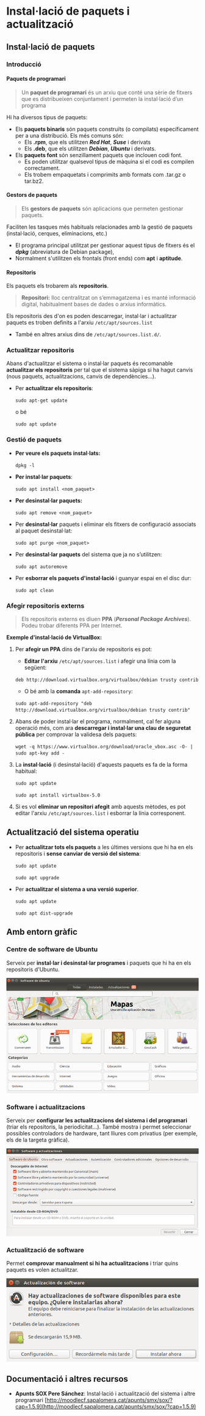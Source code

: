 # Instal·lació de paquets i actualització

## Instal·lació de paquets

### Introducció

#### Paquets de programari

> Un **paquet de programari** és un arxiu que conté una sèrie de fitxers que es distribueixen conjuntament i permeten la instal·lació d’un programa

Hi ha diversos tipus de paquets:

* Els **paquets binaris** són paquets construïts \(o compilats\) específicament per a una distribució. Els més comuns són:
  * Els **.rpm**, que els utilitzen _**Red Hat**_, _**Suse**_ i derivats
  * Els **.deb**, que els utilitzen _**Debian**_, _**Ubuntu**_ i derivats. 
* Els **paquets font** són senzillament paquets que inclouen codi font.
  * Es poden utilitzar qualsevol tipus de màquina si el codi es compilen correctament. 
  * Els trobem empaquetats i comprimits amb formats com .tar.gz o tar.bz2. 

#### Gestors de paquets

> Els **gestors de paquets** són aplicacions que permeten gestionar paquets.

Faciliten les tasques més habituals relacionades amb la gestió de paquets \(instal·lació, cerques, eliminacions, etc.\)

* El programa principal utilitzat per gestionar aquest tipus de fitxers és el _**dpkg**_ \(abreviatura de Debian package\),
* Normalment s'utilitzen els frontals \(front ends\) com **apt** i **aptitude**.

#### Repositoris

Els paquets els trobarem als **repositoris**.

> **Repositori:** lloc centralitzat on s’emmagatzema i es manté informació digital, habitualment bases de dades o arxius informàtics.

Els repositoris des d'on es poden descarregar, instal·lar i actualitzar paquets es troben definits a l'arxiu `/etc/apt/sources.list`

* També en altres arxius dins de `/etc/apt/sources.list.d/`.

### Actualitzar repositoris

Abans d'actualitzar el sistema o instal·lar paquets és recomanable **actualitzar els repositoris** per tal que el sistema sàpiga si ha hagut canvis \(nous paquets, actualitzacions, canvis de dependències...\).

* Per **actualitzar els repositoris**:

  `sudo apt-get update`

  o bé

  `sudo apt update`

### Gestió de paquets

* **Per veure els paquets instal·lats:**

  `dpkg -l`

* **Per instal·lar paquets**:

  `sudo apt install <nom_paquet>`

* **Per desinstal·lar paquets:**

  `sudo apt remove <nom_paquet>`

* Per **desinstal·lar** paquets i eliminar els fitxers de configuració associats al paquet desinstal·lat:

  `sudo apt purge <nom_paquet>`

* Per **desinstal·lar paquets** del sistema que ja no s’utilitzen:

  `sudo apt autoremove`

* Per **esborrar els paquets d'instal·lació** i guanyar espai en el disc dur:

  `sudo apt clean`

### Afegir repositoris externs

> Els repositoris externs es diuen **PPA** \(_**Personal Package Archives**_\). Podeu trobar diferents PPA per Internet.

**Exemple d'instal·lació de VirtualBox:**

1. Per **afegir un PPA** dins de l'arxiu de repositoris es pot:

   * **Editar l'arxiu** `/etc/apt/sources.list` i afegir una línia com la següent:

   `deb http://download.virtualbox.org/virtualbox/debian trusty contrib`

   * O bé amb la **comanda** `apt-add-repository`:

   `sudo apt-add-repository "deb http://download.virtualbox.org/virtualbox/debian trusty contrib"`

2. Abans de poder instal·lar el programa, normalment, cal fer alguna operació més, com ara **descarregar i instal·lar una clau de seguretat pública** per comprovar la validesa dels paquets:

   `wget -q https://www.virtualbox.org/download/oracle_vbox.asc -O- | sudo apt-key add -`

3. La **instal·lació** \(i desinstal·lació\) d'aquests paquets es fa de la forma habitual:

   `sudo apt update`

   `sudo apt install virtualbox-5.0`

4. Si es vol **eliminar un repositori afegit** amb aquests mètodes, es pot editar l'arxiu `/etc/apt/sources.list` i esborrar la línia corresponent.

## Actualització del sistema operatiu

* Per **actualitzar tots els paquets** a les últimes versions que hi ha en els repositoris i **sense canviar de versió del sistema**:

  `sudo apt update`

  `sudo apt upgrade`

* Per **actualitzar el sistema a una versió superior**.

  `sudo apt update`

  `sudo apt dist-upgrade`

## Amb entorn gràfic

### Centre de software de Ubuntu

Serveix per **instal·lar i desinstal·lar programes** i paquets que hi ha en els repositoris d'Ubuntu.

![](../../.gitbook/assets/uf2-softwareubuntu.png)

### Software i actualitzacions

Serveix per **configurar les actualitzacions del sistema i del programari** \(triar els repositoris, la periodicitat...\). També mostra i permet seleccionar possibles controladors de hardware, tant lliures com privatius \(per exemple, els de la targeta gràfica\).

![](../../.gitbook/assets/uf2-softwareactualitzacions.png)

### Actualització de software

Permet **comprovar manualment si hi ha actualitzacions** i triar quins paquets es volen actualitzar.

![](../../.gitbook/assets/uf2-actualitzacions.png)

## Documentació i altres recursos

* **Apunts SOX Pere Sánchez**: Instal·lació i actualització del sistema i altre programari [http://moodlecf.sapalomera.cat/apunts/smx/sox/?cap=1.5.9](http://moodlecf.sapalomera.cat/apunts/smx/sox/?cap=1.5.9)

